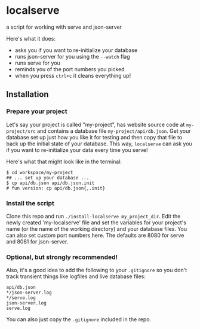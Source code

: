 # localserve
a script for working with serve and json-server

Here's what it does:

- asks you if you want to re-initialize your database
- runs json-server for you using the `--watch` flag
- runs serve for you
- reminds you of the port numbers you picked
- when you press `ctrl+c` it cleans everything up!

## Installation

### Prepare your project
Let's say your project is called "my-project", has website source code at `my-project/src` and contains a database file `my-project/api/db.json`. Get your database set up just how you like it for testing and then copy that file to back up the initial state of your database. This way, `localserve` can ask you if you want to re-initialize your data every time you serve!

Here's what that might look like in the terminal:
```shell
$ cd workspace/my-project
## ... set up your database ...
$ cp api/db.json api/db.json.init
# fun version: cp api/db.json{,.init}
```

### Install the script
Clone this repo and run `./install-localserve my_project_dir`.
Edit the newly created 'my-localserve' file and set the variables for your project's name (or the name of the working directory) and your database files. You can also set custom port numbers here. The defaults are 8080 for serve and 8081 for json-server.

### Optional, but strongly recommended!
Also, it's a good idea to add the following to your `.gitignore` so you don't track transient things like logfiles and live database files:

```
api/db.json
*/json-server.log
*/serve.log
json-server.log
serve.log
```

You can also just copy the `.gitignore` included in the repo.
